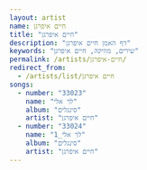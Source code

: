 ```yaml
---
layout: artist
name: חיים איפרגן
title: "חיים איפרגן"
description: "דף האמן חיים איפרגן"
keywords: "שירים, מוזיקה, חיים איפרגן"
permalink: /artists/חיים-איפרגן/
redirect_from:
  - /artists/list/חיים איפרגן
songs:
  - number: "33023"
    name: "לך אלי"
    album: "סינגלים"
    artist: "חיים איפרגן"
  - number: "33024"
    name: "לך אלי_1"
    album: "סינגלים"
    artist: "חיים איפרגן"
---
```

